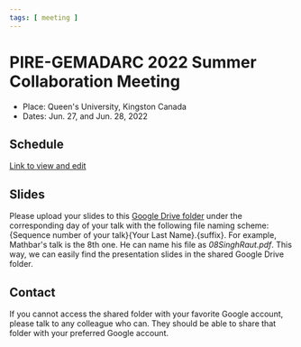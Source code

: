 ```yaml
---
tags: [ meeting ]
---
```


# PIRE-GEMADARC 2022 Summer Collaboration Meeting

- Place: Queen's University, Kingston Canada
- Dates: Jun. 27, and Jun. 28, 2022

## Schedule

[Link to view and edit](https://docs.google.com/presentation/d/1-8Mt70WmjPn-lJuVtyD1IhgySN3jubcA2uKJmlxH_o4/edit#slide=id.p2)

## Slides

Please upload your slides to this [Google Drive folder](https://drive.google.com/drive/folders/18_BZ2vcKy36zBzOWIfn-_RS0lkXG1DYi?usp=sharing) under the corresponding day of your talk with the following file naming scheme: {Sequence number of your talk}{Your Last Name}.{suffix}. For example, Mathbar's talk is the 8th one. He can name his file as *08SinghRaut.pdf*. This way, we can easily find the presentation slides in the shared Google Drive folder.

## Contact

If you cannot access the shared folder with your favorite Google account, please talk to any colleague who can. They should be able to share that folder with your preferred Google account.


